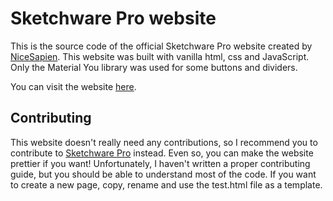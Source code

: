 # Sketchware Pro website
This is the source code of the official Sketchware Pro website created by [NiceSapien](https://github.com/nicesapien).
This website was built with vanilla html, css and JavaScript. Only the Material You library was used for some buttons and dividers.

You can visit the website [here](https://sketchware-pro.vercel.app).

## Contributing
This website doesn't really need any contributions, so I recommend you to contribute to [Sketchware Pro](https://github.com/Sketchware-Pro/Sketchware-Pro) instead. Even so, you can make the website prettier if you want! Unfortunately, I haven't written a proper contributing guide, but you should be able to understand most of the code. If you want to create a new page, copy, rename and use the test.html file as a template.
